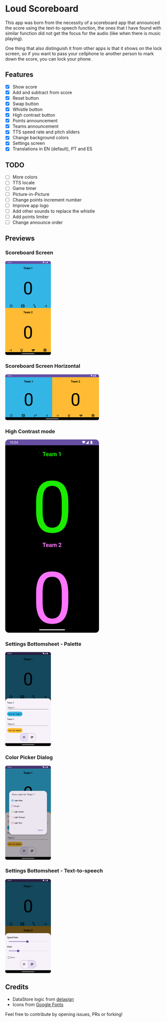 # Loud Scoreboard

This app was born from the necessity of a scoreboard app that announced the score using the
text-to-speech function, the ones that I have found with similar function did not get the focus for
the audio (like when there is music playing).

One thing that also distinguish it from other apps is that it shows on the lock screen, so if you
want to pass your cellphone to another person to mark down the score, you can lock your phone.

## Features

- [x] Show score
- [x] Add and subtract from score
- [x] Reset button
- [x] Swap button
- [x] Whistle button
- [x] High contrast button
- [x] Points announcement
- [x] Teams announcement
- [x] TTS speed rate and pitch sliders
- [x] Change background colors
- [x] Settings screen
- [x] Translations in EN (default), PT and ES

## TODO

- [ ] More colors
- [ ] TTS locale
- [ ] Game timer
- [ ] Picture-in-Picture
- [ ] Change points increment number
- [ ] Improve app logo
- [ ] Add other sounds to replace the whistle
- [ ] Add points limiter
- [ ] Change announce order

## Previews

### Scoreboard Screen
<img src="images/main_vertical.png" height="300" alt="Scoreboard Screen">

### Scoreboard Screen Horizontal
<img src="images/main_horizontal.png" width="300" alt="Scoreboard Screen Horizontal">

### High Contrast mode

<img src="images/high_contrast.png" width="300" alt="Scoreboard Screen High Contras">

### Settings Bottomsheet - Palette

<img src="images/settings_palette.png" height="300" alt="Settings Bottomsheet - Palette">

### Color Picker Dialog
<img src="images/color_picker.png" height="300" alt="Color Picker Dialog">

### Settings Bottomsheet - Text-to-speech

<img src="images/settings_tts.png" height="300" alt="Settings Bottomsheet - Text-to-speech">

## Credits

- DataStore logic from [delasign](https://www.delasign.com/blog/android-studio-kotlin-data-store/)
- Icons from [Google Fonts](https://fonts.google.com/icons)

Feel free to contribute by opening issues, PRs or forking!
